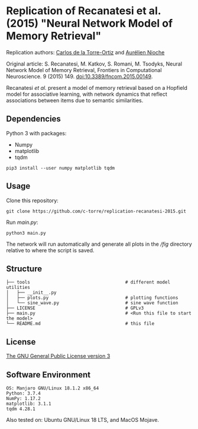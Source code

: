 # Replication of Recanatesi et al. (2015) "Neural Network Model of Memory Retrieval"

Replication authors: [Carlos de la Torre-Ortiz](https://github.com/c-torre) and [Aurélien Nioche](https://github.com/AurelienNioche/)

Original article: S. Recanatesi, M. Katkov, S. Romani, M. Tsodyks, Neural Network Model of Memory Retrieval, Frontiers in Computational Neuroscience. 9 (2015) 149. [doi:10.3389/fncom.2015.00149](https://doi.org/10.3389/fncom.2015.00149).

Recanatesi *et al.* present a model of memory retrieval based on a Hopfield model for associative learning, with network dynamics that reflect associations between items due to semantic similarities.


## Dependencies

Python 3 with packages:
 * Numpy
 * matplotlib
 * tqdm

```pip3 install --user numpy matplotlib tqdm```
 

## Usage

Clone this repository:

```git clone https://github.com/c-torre/replication-recanatesi-2015.git```

Run *main.py*:

```python3 main.py```

The network will run automatically and generate all plots in the */fig* directory relative to where the script is saved.


## Structure

```
├── tools                                    # different model utilities
│   ├── __init__.py                          
│   ├── plots.py                             # plotting functions
│   └── sine_wave.py                         # sine wave function
├── LICENSE                                  # GPLv3   
├── main.py                                  # <Run this file to start the model>
└── README.md                                # this file
```


## License

[The GNU General Public License version 3](https://www.gnu.org/licenses/#GPL)


## Software Environment

```
OS: Manjaro GNU/Linux 18.1.2 x86_64
Python: 3.7.4
NumPy: 1.17.2
matplotlib: 3.1.1
tqdm 4.28.1
```
Also tested on: Ubuntu GNU/Linux 18 LTS, and MacOS Mojave.
